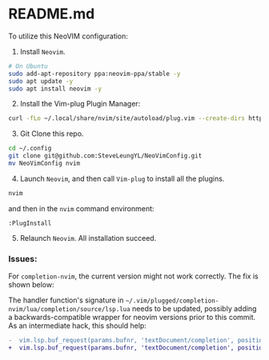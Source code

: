 # README.md

To utilize this NeoVIM configuration:

1. Install `Neovim`.

```bash
# On Ubuntu
sudo add-apt-repository ppa:neovim-ppa/stable -y
sudo apt update -y
sudo apt install neovim -y
```

2. Install the Vim-plug Plugin Manager:

```sh
curl -fLo ~/.local/share/nvim/site/autoload/plug.vim --create-dirs https://raw.githubusercontent.com/junegunn/vim-plug/master/plug.vim
```

3. Git Clone this repo. 
```sh
cd ~/.config
git clone git@github.com:SteveLeungYL/NeoVimConfig.git
mv NeoVimConfig nvim
```

4. Launch `Neovim`, and then call `Vim-plug` to install all the plugins.
```sh
nvim
```

and then in the `nvim` command environment:

```
:PlugInstall
```

5. Relaunch `Neovim`. All installation succeed.

### Issues:

For `completion-nvim`, the current version might not work correctly. The fix is shown below:

The handler function's signature in `~/.vim/plugged/completion-nvim/lua/completion/source/lsp.lua` needs to be updated, possibly adding a backwards-compatible wrapper for neovim versions prior to this commit. As an intermediate hack, this should help:

```diff
-  vim.lsp.buf_request(params.bufnr, 'textDocument/completion', position_param, function(err, _, result)
+  vim.lsp.buf_request(params.bufnr, 'textDocument/completion', position_param, function(err, result)
```
